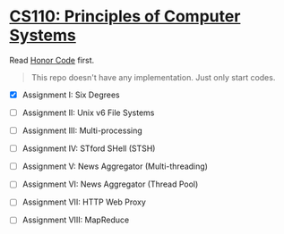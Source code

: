 # [CS110: Principles of Computer Systems](https://web.stanford.edu/class/cs110/)

Read [Honor Code](https://communitystandards.stanford.edu/policies-and-guidance/honor-code#honor-code) first.

> This repo doesn't have any implementation. Just only start codes.

- [x] Assignment I: Six Degrees

- [ ] Assignment II: Unix v6 File Systems

- [ ] Assignment III: Multi-processing

- [ ] Assignment IV: STford SHell (STSH)

- [ ] Assignment V: News Aggregator (Multi-threading)

- [ ] Assignment VI: News Aggregator (Thread Pool)

- [ ] Assignment VII: HTTP Web Proxy

- [ ] Assignment VIII: MapReduce
